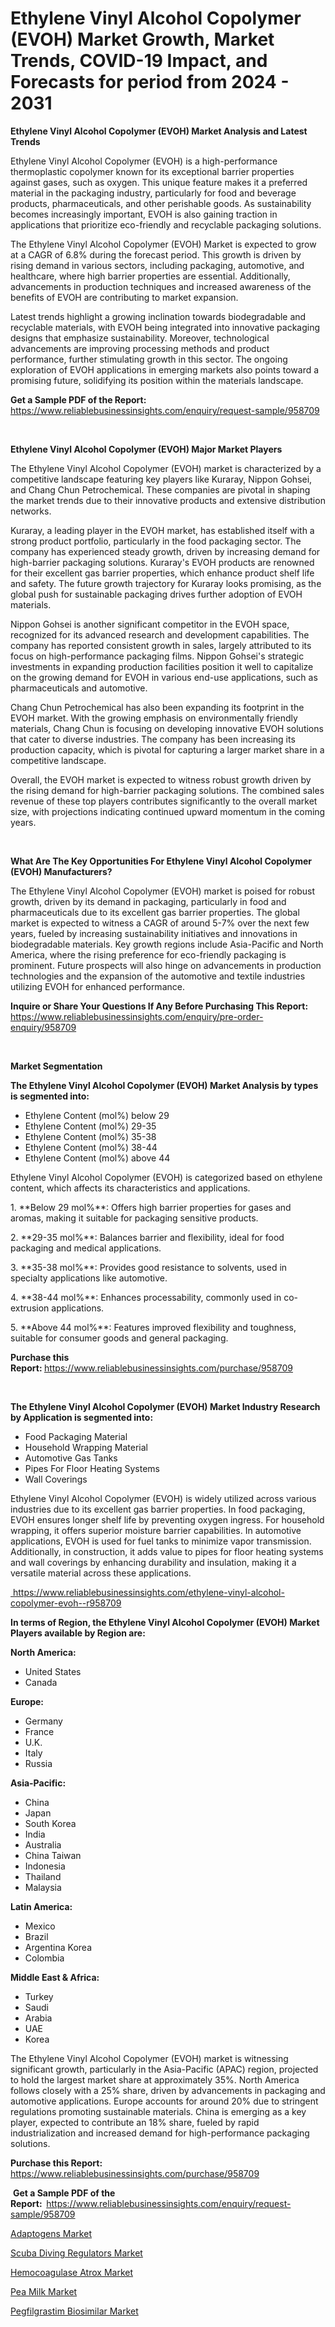 <p><h1>Ethylene Vinyl Alcohol Copolymer (EVOH) Market Growth, Market Trends, COVID-19 Impact, and Forecasts for period from 2024 - 2031</h1></p><p><strong>Ethylene Vinyl Alcohol Copolymer (EVOH) Market Analysis and Latest Trends</strong></p>
<p><p>Ethylene Vinyl Alcohol Copolymer (EVOH) is a high-performance thermoplastic copolymer known for its exceptional barrier properties against gases, such as oxygen. This unique feature makes it a preferred material in the packaging industry, particularly for food and beverage products, pharmaceuticals, and other perishable goods. As sustainability becomes increasingly important, EVOH is also gaining traction in applications that prioritize eco-friendly and recyclable packaging solutions.</p><p>The Ethylene Vinyl Alcohol Copolymer (EVOH) Market is expected to grow at a CAGR of 6.8% during the forecast period. This growth is driven by rising demand in various sectors, including packaging, automotive, and healthcare, where high barrier properties are essential. Additionally, advancements in production techniques and increased awareness of the benefits of EVOH are contributing to market expansion. </p><p>Latest trends highlight a growing inclination towards biodegradable and recyclable materials, with EVOH being integrated into innovative packaging designs that emphasize sustainability. Moreover, technological advancements are improving processing methods and product performance, further stimulating growth in this sector. The ongoing exploration of EVOH applications in emerging markets also points toward a promising future, solidifying its position within the materials landscape.</p></p>
<p><strong>Get a Sample PDF of the Report:&nbsp;</strong> <a href="https://www.reliablebusinessinsights.com/enquiry/request-sample/958709?utm_campaign=1113&utm_medium=2&utm_source=Github&utm_content=ia&utm_term=03122024&utm_id=ethylene-vinyl-alcohol-copolymer-evoh">https://www.reliablebusinessinsights.com/enquiry/request-sample/958709</a></p>
<p>&nbsp;</p>
<p><strong>Ethylene Vinyl Alcohol Copolymer (EVOH) Major Market Players</strong></p>
<p><p>The Ethylene Vinyl Alcohol Copolymer (EVOH) market is characterized by a competitive landscape featuring key players like Kuraray, Nippon Gohsei, and Chang Chun Petrochemical. These companies are pivotal in shaping the market trends due to their innovative products and extensive distribution networks.</p><p>Kuraray, a leading player in the EVOH market, has established itself with a strong product portfolio, particularly in the food packaging sector. The company has experienced steady growth, driven by increasing demand for high-barrier packaging solutions. Kuraray's EVOH products are renowned for their excellent gas barrier properties, which enhance product shelf life and safety. The future growth trajectory for Kuraray looks promising, as the global push for sustainable packaging drives further adoption of EVOH materials.</p><p>Nippon Gohsei is another significant competitor in the EVOH space, recognized for its advanced research and development capabilities. The company has reported consistent growth in sales, largely attributed to its focus on high-performance packaging films. Nippon Gohsei's strategic investments in expanding production facilities position it well to capitalize on the growing demand for EVOH in various end-use applications, such as pharmaceuticals and automotive.</p><p>Chang Chun Petrochemical has also been expanding its footprint in the EVOH market. With the growing emphasis on environmentally friendly materials, Chang Chun is focusing on developing innovative EVOH solutions that cater to diverse industries. The company has been increasing its production capacity, which is pivotal for capturing a larger market share in a competitive landscape.</p><p>Overall, the EVOH market is expected to witness robust growth driven by the rising demand for high-barrier packaging solutions. The combined sales revenue of these top players contributes significantly to the overall market size, with projections indicating continued upward momentum in the coming years.</p></p>
<p>&nbsp;</p>
<p><strong>What Are The Key Opportunities For Ethylene Vinyl Alcohol Copolymer (EVOH) Manufacturers?</strong></p>
<p><p>The Ethylene Vinyl Alcohol Copolymer (EVOH) market is poised for robust growth, driven by its demand in packaging, particularly in food and pharmaceuticals due to its excellent gas barrier properties. The global market is expected to witness a CAGR of around 5-7% over the next few years, fueled by increasing sustainability initiatives and innovations in biodegradable materials. Key growth regions include Asia-Pacific and North America, where the rising preference for eco-friendly packaging is prominent. Future prospects will also hinge on advancements in production technologies and the expansion of the automotive and textile industries utilizing EVOH for enhanced performance.</p></p>
<p><strong>Inquire or Share Your Questions If Any Before Purchasing This Report:</strong> <a href="https://www.reliablebusinessinsights.com/enquiry/pre-order-enquiry/958709?utm_campaign=1113&utm_medium=2&utm_source=Github&utm_content=ia&utm_term=03122024&utm_id=ethylene-vinyl-alcohol-copolymer-evoh">https://www.reliablebusinessinsights.com/enquiry/pre-order-enquiry/958709</a></p>
<p>&nbsp;</p>
<p><strong>Market Segmentation</strong></p>
<p><strong>The Ethylene Vinyl Alcohol Copolymer (EVOH) Market Analysis by types is segmented into:</strong></p>
<p><ul><li>Ethylene Content (mol%) below 29</li><li>Ethylene Content (mol%) 29-35</li><li>Ethylene Content (mol%) 35-38</li><li>Ethylene Content (mol%) 38-44</li><li>Ethylene Content (mol%) above 44</li></ul></p>
<p><p>Ethylene Vinyl Alcohol Copolymer (EVOH) is categorized based on ethylene content, which affects its characteristics and applications. </p><p>1. **Below 29 mol%**: Offers high barrier properties for gases and aromas, making it suitable for packaging sensitive products.</p><p>2. **29-35 mol%**: Balances barrier and flexibility, ideal for food packaging and medical applications.</p><p>3. **35-38 mol%**: Provides good resistance to solvents, used in specialty applications like automotive.</p><p>4. **38-44 mol%**: Enhances processability, commonly used in co-extrusion applications.</p><p>5. **Above 44 mol%**: Features improved flexibility and toughness, suitable for consumer goods and general packaging.</p></p>
<p><strong>Purchase this Report:&nbsp;</strong><a href="https://www.reliablebusinessinsights.com/purchase/958709?utm_campaign=1113&utm_medium=2&utm_source=Github&utm_content=ia&utm_term=03122024&utm_id=ethylene-vinyl-alcohol-copolymer-evoh">https://www.reliablebusinessinsights.com/purchase/958709</a></p>
<p>&nbsp;</p>
<p><strong>The Ethylene Vinyl Alcohol Copolymer (EVOH) Market Industry Research by Application is segmented into:</strong></p>
<p><ul><li>Food Packaging Material</li><li>Household Wrapping Material</li><li>Automotive Gas Tanks</li><li>Pipes For Floor Heating Systems</li><li>Wall Coverings</li></ul></p>
<p><p>Ethylene Vinyl Alcohol Copolymer (EVOH) is widely utilized across various industries due to its excellent gas barrier properties. In food packaging, EVOH ensures longer shelf life by preventing oxygen ingress. For household wrapping, it offers superior moisture barrier capabilities. In automotive applications, EVOH is used for fuel tanks to minimize vapor transmission. Additionally, in construction, it adds value to pipes for floor heating systems and wall coverings by enhancing durability and insulation, making it a versatile material across these applications.</p></p>
<p><a href="https://www.reliablebusinessinsights.com/ethylene-vinyl-alcohol-copolymer-evoh--r958709?utm_campaign=1113&utm_medium=2&utm_source=Github&utm_content=ia&utm_term=03122024&utm_id=ethylene-vinyl-alcohol-copolymer-evoh">&nbsp;https://www.reliablebusinessinsights.com/ethylene-vinyl-alcohol-copolymer-evoh--r958709</a></p>
<p><strong>In terms of Region, the Ethylene Vinyl Alcohol Copolymer (EVOH) Market Players available by Region are:</strong></p>
<p>
    <p> <strong> North America: </strong>
        <ul>
            <li>United States</li>
            <li>Canada</li>
        </ul>
        </p> 
    <p> <strong> Europe: </strong>
        <ul>
            <li>Germany</li>
            <li>France</li>
            <li>U.K.</li>
            <li>Italy</li>
            <li>Russia</li>
        </ul>
        </p> 
    <p> <strong> Asia-Pacific: </strong>
        <ul>
            <li>China</li>
            <li>Japan</li>
            <li>South Korea</li>
            <li>India</li>
            <li>Australia</li>
            <li>China Taiwan</li>
            <li>Indonesia</li>
            <li>Thailand</li>
            <li>Malaysia</li>
        </ul>
        </p> 
    <p> <strong> Latin America: </strong>
        <ul>
            <li>Mexico</li>
            <li>Brazil</li>
            <li>Argentina Korea</li>
            <li>Colombia</li>
        </ul>
        </p> 
    <p> <strong> Middle East & Africa: </strong>
        <ul>
            <li>Turkey</li>
            <li>Saudi</li>
            <li>Arabia</li>
            <li>UAE</li>
            <li>Korea</li>
        </ul>
    </p>
    </p>
<p><p>The Ethylene Vinyl Alcohol Copolymer (EVOH) market is witnessing significant growth, particularly in the Asia-Pacific (APAC) region, projected to hold the largest market share at approximately 35%. North America follows closely with a 25% share, driven by advancements in packaging and automotive applications. Europe accounts for around 20% due to stringent regulations promoting sustainable materials. China is emerging as a key player, expected to contribute an 18% share, fueled by rapid industrialization and increased demand for high-performance packaging solutions.</p></p>
<p><strong>Purchase this Report: </strong><a href="https://www.reliablebusinessinsights.com/purchase/958709?utm_campaign=1113&utm_medium=2&utm_source=Github&utm_content=ia&utm_term=03122024&utm_id=ethylene-vinyl-alcohol-copolymer-evoh">https://www.reliablebusinessinsights.com/purchase/958709</a></p>
<p>&nbsp;<strong>Get a Sample PDF of the Report:&nbsp;&nbsp;</strong><a href="https://www.reliablebusinessinsights.com/enquiry/request-sample/958709?utm_campaign=1113&utm_medium=2&utm_source=Github&utm_content=ia&utm_term=03122024&utm_id=ethylene-vinyl-alcohol-copolymer-evoh">https://www.reliablebusinessinsights.com/enquiry/request-sample/958709</a></p>
<p><strong></strong></p>
<p><p><a href="https://www.linkedin.com/pulse/future-innovation-global-adaptogens-market-growth-opportunities-m6qaf?utm_campaign=1113&utm_medium=2&utm_source=Github&utm_content=ia&utm_term=03122024&utm_id=ethylene-vinyl-alcohol-copolymer-evoh">Adaptogens Market</a></p><p><a href="https://issuu.com/reportprime-2/docs/scuba-diving-regulators-market-size-2030.pptx?utm_campaign=1113&utm_medium=2&utm_source=Github&utm_content=ia&utm_term=03122024&utm_id=ethylene-vinyl-alcohol-copolymer-evoh">Scuba Diving Regulators Market</a></p><p><a href="https://issuu.com/reportprime-2/docs/hemocoagulase-atrox-market-size-2030.pptx?utm_campaign=1113&utm_medium=2&utm_source=Github&utm_content=ia&utm_term=03122024&utm_id=ethylene-vinyl-alcohol-copolymer-evoh">Hemocoagulase Atrox Market</a></p><p><a href="https://www.linkedin.com/pulse/pea-milk-market-size-expected-grow-128-cagr-2024-2031-addressing-kbndf?utm_campaign=1113&utm_medium=2&utm_source=Github&utm_content=ia&utm_term=03122024&utm_id=ethylene-vinyl-alcohol-copolymer-evoh">Pea Milk Market</a></p><p><a href="https://www.linkedin.com/pulse/projected-revenue-pegfilgrastim-biosimilar-market-114-cagr-astbe?utm_campaign=1113&utm_medium=2&utm_source=Github&utm_content=ia&utm_term=03122024&utm_id=ethylene-vinyl-alcohol-copolymer-evoh">Pegfilgrastim Biosimilar Market</a></p></p>